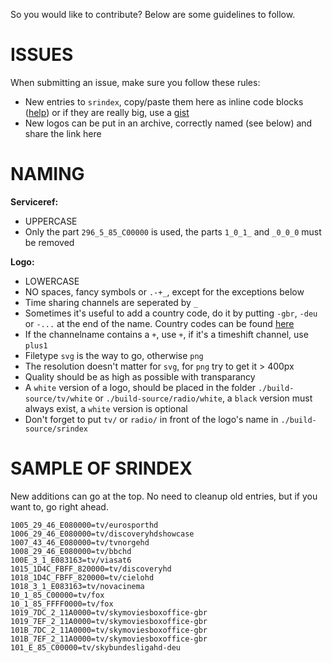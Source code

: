 So you would like to contribute? Below are some guidelines to follow.

ISSUES
======

When submitting an issue, make sure you follow these rules:

- New entries to `srindex`, copy/paste them here as inline code blocks ([help](https://guides.github.com/features/mastering-markdown)) or if they are really big, use a [gist](https://gist.github.com/)
- New logos can be put in an archive, correctly named (see below) and share the link here

NAMING
======

__Serviceref:__

- UPPERCASE
- Only the part `296_5_85_C00000` is used, the parts `1_0_1_` and `_0_0_0` must be removed

__Logo:__

- LOWERCASE
- NO spaces, fancy symbols or `.-+_`, except for the exceptions below
- Time sharing channels are seperated by `_`
- Sometimes it's useful to add a country code, do it by putting `-gbr`, `-deu` or `-...` at the end of the name. Country codes can be found [here](https://gist.github.com/picons/0db7c14917397962a734)
- If the channelname contains a `+`, use `+`, if it's a timeshift channel, use `plus1`
- Filetype `svg` is the way to go, otherwise `png`
- The resolution doesn't matter for `svg`, for `png` try to get it > 400px
- Quality should be as high as possible with transparancy
- A `white` version of a logo, should be placed in the folder `./build-source/tv/white` or `./build-source/radio/white`, a `black` version must always exist, a `white` version is optional
- Don't forget to put `tv/` or `radio/` in front of the logo's name in `./build-source/srindex`

SAMPLE OF SRINDEX
=================

New additions can go at the top. No need to cleanup old entries, but if you want to, go right ahead.

```
1005_29_46_E080000=tv/eurosporthd
1006_29_46_E080000=tv/discoveryhdshowcase
1007_43_46_E080000=tv/tvnorgehd
1008_29_46_E080000=tv/bbchd
100E_3_1_E083163=tv/viasat6
1015_1D4C_FBFF_820000=tv/discoveryhd
1018_1D4C_FBFF_820000=tv/cielohd
1018_3_1_E083163=tv/novacinema
10_1_85_C00000=tv/fox
10_1_85_FFFF0000=tv/fox
1019_7DC_2_11A0000=tv/skymoviesboxoffice-gbr
1019_7EF_2_11A0000=tv/skymoviesboxoffice-gbr
101B_7DC_2_11A0000=tv/skymoviesboxoffice-gbr
101B_7EF_2_11A0000=tv/skymoviesboxoffice-gbr
101_E_85_C00000=tv/skybundesligahd-deu
```
